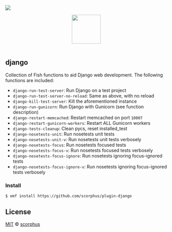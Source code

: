 ![](https://img.shields.io/badge/license-MIT-007EC7.svg?style=flat-square)

<div align="center">
    <a href="http://github.com/oh-my-fish/oh-my-fish">
        <img width="90" src="https://cloud.githubusercontent.com/assets/8317250/8510172/f006f0a4-230f-11e5-98b6-5c2e3c87088f.png">
    </a>
</div><br>


## django

Collection of Fish functions to aid Django web development. The following
functions are included:

- `django-run-test-server`: Run Django on a test project
- `django-run-test-server-no-reload`: Same as above, with no reload
- `django-kill-test-server`: Kill the aforementioned instance
- `django-run-gunicorn`: Run Django with Gunicorn (see function description)
- `django-restart-memcached`: Restart memcached on port `10007`
- `django-restart-gunicorn-workers`: Restart ALL Gunicorn workers
- `django-tests-cleanup`: Clean pycs, reset installed_test
- `django-nosetests-unit`: Run nosetests unit tests
- `django-nosetests-unit-v`: Run nosetests unit tests verbosely
- `django-nosetests-focus`: Run nosetests focused tests
- `django-nosetests-focus-v`: Run nosetests focused tests verbosely
- `django-nosetests-focus-ignore`: Run nosetests ignoring focus-ignored tests
- `django-nosetests-focus-ignore-v`: Run nosetests ignoring focus-ignored tests verbosely


### Install

```fish
$ omf install https://github.com/scorphus/plugin-django
```


## License

[MIT](http://opensource.org/licenses/MIT) © [scorphus](https://github.com/scorphus)
